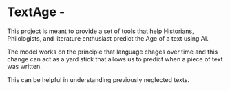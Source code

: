 # TextAge - 

This project is meant to provide a set of tools that help Historians, Philologists, and literature enthusiast predict the Age of a text using AI.

The model works on the principle that language chages over time and this change can act as a yard stick that allows us to predict when a piece of text was written.

This can be helpful in understanding previously neglected texts.
